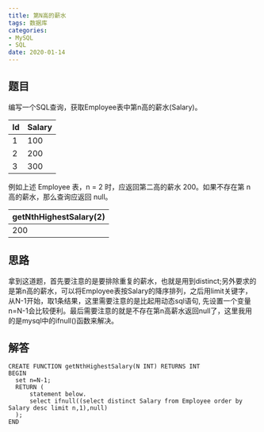 ```yaml
---
title: 第N高的薪水
tags: 数据库
categories: 
- MySQL
- SQL
date: 2020-01-14 
---
```


## 题目
编写一个SQL查询，获取Employee表中第n高的薪水(Salary)。
 
 | Id | Salary |
 |----|--------|
 | 1  | 100    |
 | 2  | 200    |
 | 3  | 300    |

例如上述 Employee 表，n = 2 时，应返回第二高的薪水 200。如果不存在第 n 高的薪水，那么查询应返回 null。


| getNthHighestSalary(2) |
|-|
| 200                    |

## 思路
拿到这道题，首先要注意的是要排除重复的薪水，也就是用到distinct;另外要求的是第n高的薪水，可以将Employee表按Salary的降序排列，之后用limit关键字，从N-1开始，取1条结果，这里需要注意的是比起用动态sql语句,
先设置一个变量n=N-1会比较便利。最后需要注意的就是不存在第n高薪水返回null了，这里我用的是mysql中的ifnull()函数来解决。

## 解答
```
CREATE FUNCTION getNthHighestSalary(N INT) RETURNS INT
BEGIN
  set n=N-1;
  RETURN (
      statement below.
      select ifnull((select distinct Salary from Employee order by Salary desc limit n,1),null)
  );
END
```

